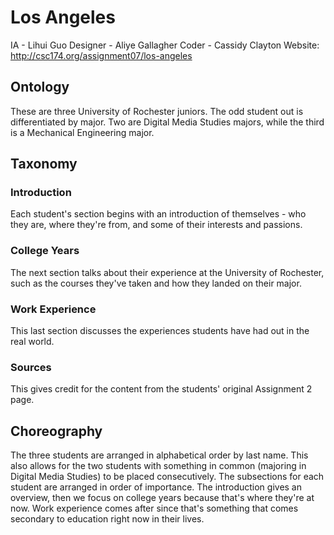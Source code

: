 # Los Angeles
IA - Lihui Guo
Designer - Aliye Gallagher
Coder - Cassidy Clayton
Website: http://csc174.org/assignment07/los-angeles

## Ontology
These are three University of Rochester juniors. The odd student out is differentiated by major. Two are Digital Media Studies majors, while the third is a Mechanical Engineering major. 

## Taxonomy
### Introduction
Each student's section begins with an introduction of themselves - who they are, where they're from, and some of their interests and passions.
### College Years
The next section talks about their experience at the University of Rochester, such as the courses they've taken and how they landed on their major. 
### Work Experience
This last section discusses the experiences students have had out in the real world. 
### Sources
This gives credit for the content from the students' original Assignment 2 page. 

## Choreography
The three students are arranged in alphabetical order by last name. This also allows for the two students with something in common (majoring in Digital Media Studies) to be placed consecutively. 
The subsections for each student are arranged in order of importance. The introduction gives an overview, then we focus on college years because that's where they're at now. Work experience comes after since that's something that comes secondary to education right now in their lives. 

